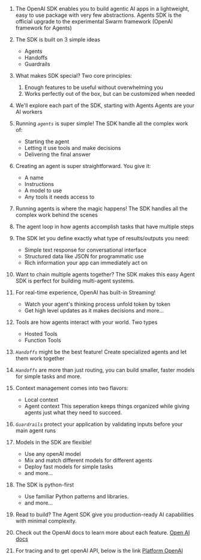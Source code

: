 1. The OpenAI SDK enables you to build agentic AI apps in a lightweight, easy to use package with very few abstractions.
Agents SDK is the official upgrade to the experimental Swarm framework (OpenAI framework for Agents)

2. The SDK is built on 3 simple ideas
    - Agents
    - Handoffs
    - Guardrails

3. What makes SDK special? Two core principles:
    1) Enough features to be useful without overwhelming you
    2) Works perfectly out of the box, but can be customized when needed

4. We'll explore each part of the SDK, starting with Agents
    Agents are your AI workers

5. Running *`agents`* is super simple! The SDK handle all the complex work of:
    - Starting the agent
    - Letting it use tools and make decisions
    - Delivering the final answer

6. Creating an agent is super straightforward.
    You give it:
    - A name
    - Instructions
    - A model to use
    - Any tools it needs access to

7. Running agents is where the magic happens! The SDK handles all the complex work behind the scenes

8. The agent loop in how agents accomplish tasks that have multiple steps

9. The SDK let you define exactly what type of results/outputs you need:
    - Simple text response for conversational interface
    - Structured data like JSON for programmatic use
    - Rich information your app can immediately act on

10. Want to chain multiple agents together? The SDK makes this easy
    Agent SDK is perfect for building multi-agent systems.

11. For real-time experience, OpenAI has built-in Streaming!
    - Watch your agent's thinking process unfold token by token
    - Get high level updates as it makes decisions and more...

12. Tools are how agents interact with your world. Two types
    - Hosted Tools
    - Function Tools

13. *`Handoffs`* might be the best feature! Create specialized agents and let them work together

14. *`Handoffs`* are more than just routing, you can build smaller, faster models for simple tasks and more.

15. Context management comes into two flavors:
    - Local context
    - Agent context
This seperation keeps things organized while giving agents just what they need to succeed.

16. *`Guardrails`* protect your application by validating inputs before your main agent runs

17. Models in the SDK are flexible!
    - Use any openAI model
    - Mix and match different models for different agents
    - Deploy fast models for simple tasks
    - and more...

18. The SDK is python-first
    - Use familiar Python patterns and libraries.
    - and more...

19. Read to build? The Agent SDK give you production-ready AI capabilities with minimal complexity.

20. Check out the OpenAI docs to learn more about each feature.
    [Open AI docs](https://openai.github.io/openai-agents-python/)

21. For tracing and to get openAI API, below is the link
    [Platform OpenAI](https://platform.openai.com/)